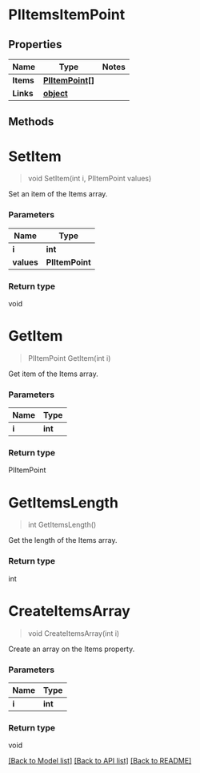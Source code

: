 # PIItemsItemPoint

## Properties
Name | Type | Notes
------------ | ------------- | -------------
**Items** | **[**PIItemPoint[]**](../Model/PIItemPoint.md)**
**Links** | **[**object**](../Model/Object.md)**

## Methods

# **SetItem**
> void SetItem(int i, PIItemPoint values)

Set an item of the Items array.

### Parameters

Name | Type
------------- | -------------
 **i** | **int**
 **values** | **PIItemPoint**

### Return type

void


# **GetItem**
> PIItemPoint GetItem(int i)

Get item of the Items array.

### Parameters

Name | Type
------------- | -------------
 **i** | **int**

### Return type

PIItemPoint


# **GetItemsLength**
> int GetItemsLength()

Get the length of the Items array.


### Return type

int


# **CreateItemsArray**
> void CreateItemsArray(int i)

Create an array on the Items property.

### Parameters

Name | Type
------------- | -------------
 **i** | **int**

### Return type

void

[[Back to Model list]](../../README.md#documentation-for-models) [[Back to API list]](../../README.md#documentation-for-api-endpoints) [[Back to README]](../../README.md)
